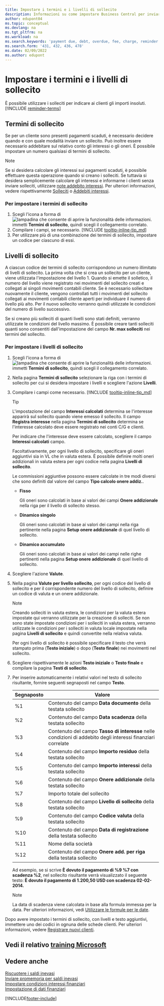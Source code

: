```yaml
---
title: Impostare i termini e i livelli di sollecito
description: Informazioni su come impostare Business Central per inviare un sollecito a un cliente per un pagamento scaduto e aggiungere addebiti o oneri al pagamento a causa del ritardo.
author: edupont04
ms.topic: conceptual
ms.devlang: na
ms.tgt_pltfrm: na
ms.workload: na
ms.search.keywords: 'payment due, debt, overdue, fee, charge, reminder'
ms.search.form: '431, 432, 436, 478'
ms.date: 02/09/2022
ms.author: edupont
---
```

# <a name="set-up-reminder-terms-and-levels"></a><a name="set-up-reminder-terms-and-levels"></a>Impostare i termini e i livelli di sollecito

È possibile utilizzare i solleciti per indicare ai clienti gli importi insoluti. [!INCLUDE [reminder-terms](includes/reminder-terms.md)]

## <a name="reminder-terms"></a><a name="reminder-terms"></a>Termini di sollecito

Se per un cliente sono presenti pagamenti scaduti, è necessario decidere quando e con quale modalità inviare un sollecito. Può inoltre essere necessario addebitare sul relativo conto gli interessi o gli oneri. È possibile impostare un numero qualsiasi di termini di sollecito.  

> [!NOTE]
> Se si desidera calcolare gli interessi sui pagamenti scaduti, è possibile effettuare questa operazione quando si creano i solleciti. Se tuttavia si desidera semplicemente calcolare gli interessi e informarne i clienti senza inviare solleciti, utilizzare [note addebito interessi](finance-setup-finance-charges.md). Per ulteriori informazioni, vedere rispettivamente [Solleciti](receivables-collect-outstanding-balances.md#reminders) o [Addebiti interessi](receivables-collect-outstanding-balances.md#finance-charges).

### <a name="to-set-up-reminder-terms"></a><a name="to-set-up-reminder-terms"></a>Per impostare i termini di sollecito

1. Scegli l'icona a forma di ![lampadina che consente di aprire la funzionalità delle informazioni.](media/ui-search/search_small.png "Informazioni sull'operazione che si desidera eseguire") immetti **Termini di sollecito**, quindi scegli il collegamento correlato.  
2. Compilare i campi, se necessario. [!INCLUDE [tooltip-inline-tip_md](includes/tooltip-inline-tip_md.md)]  
3. Per utilizzare più di una combinazione dei termini di sollecito, impostare un codice per ciascuno di essi.

## <a name="reminder-levels"></a><a name="reminder-levels"></a>Livelli di sollecito

A ciascun codice dei termini di sollecito corrispondono un numero illimitato di livelli di sollecito. La prima volta che si crea un sollecito per un cliente, viene utilizzata l'impostazione del livello 1. Quando si emette il solletico, il numero del livello viene registrato nei movimenti del sollecito creati e collegati ai singoli movimenti contabili cliente. Se è necessario sollecitare nuovamente il cliente, vengono controllati tutti i movimenti del sollecito collegati ai movimenti contabili cliente aperti per individuare il numero di livello più alto. Per il nuovo sollecito verranno quindi utilizzate le condizioni del numero di livello successivo.

Se si creano più solleciti di quanti livelli sono stati definiti, verranno utilizzate le condizioni del livello massimo. È possibile creare tanti solleciti quanti sono consentiti dall'impostazione del campo **Nr. max solleciti** nei termini del sollecito.

### <a name="to-set-up-reminder-levels"></a><a name="to-set-up-reminder-levels"></a>Per impostare i livelli di sollecito

1. Scegli l'icona a forma di ![lampadina che consente di aprire la funzionalità delle informazioni.](media/ui-search/search_small.png "Informazioni sull'operazione che si desidera eseguire") immetti **Termini di sollecito**, quindi scegli il collegamento correlato.  
2. Nella pagina **Termini di sollecito** selezionare la riga con i termini di sollecito per cui si desidera impostare i livelli e scegliere l'azione **Livelli**.  
3. Compilare i campi come necessario. [!INCLUDE [tooltip-inline-tip_md](includes/tooltip-inline-tip_md.md)]  

    > [!TIP]
    > L'impostazione del campo **Interessi calcolati** determina se l'interesse apparirà sul sollecito quando viene emesso il sollecito. Il campo **Registra interesse** nella pagina **Termini di sollecito** determina se l'interesse calcolato deve essere registrato nei conti C/G e clienti.
    >
    > Per indicare che l'interesse deve essere calcolato, scegliere il campo **Interessi calcolati** campo.

    Facoltativamente, per ogni livello di sollecito, specificare gli oneri aggiuntivi sia in VL che in valuta estera. È possibile definire molti oneri addizionali in valuta estera per ogni codice nella pagina **Livelli di sollecito**.  

    Le commissioni aggiuntive possono essere calcolate in tre modi diversi che sono definiti dal valore del campo **Tipo calcolo onere addiz.**.  

    - **Fisso**

        Gli oneri sono calcolati in base ai valori dei campi **Onere addizionale** nella riga per il livello di sollecito stesso.  
    - **Dinamico singolo**

        Gli oneri sono calcolati in base ai valori dei campi nella riga pertinente nella pagina **Setup onere addizionale** di quel livello di sollecito.
    - **Dinamico accumulato**

        Gli oneri sono calcolati in base ai valori dei campi nelle righe pertinenti nella pagina **Setup onere addizionale** di quel livello di sollecito.

4. Scegliere l'azione **Valute**.
5. Nella pagina **Valute per livello sollecito**, per ogni codice del livello di sollecito e per il corrispondente numero del livello di sollecito, definire un codice di valuta e un onere addizionale.

    > [!NOTE]  
    > Creando solleciti in valuta estera, le condizioni per la valuta estera impostate qui verranno utilizzate per la creazione di solleciti. Se non sono state impostate condizioni per i solleciti in valuta estera, verranno utilizzate le condizioni per i solleciti in valuta locale impostate nella pagina **Livelli di sollecito** e quindi convertite nella relativa valuta.

    Per ogni livello di sollecito è possibile specificare il testo che verrà stampato prima (**Testo iniziale**) o dopo (**Testo finale**) nei movimenti nel sollecito.

6. Scegliere rispettivamente le azioni **Testo iniziale** o **Testo finale** e compilare la pagina **Testi di sollecito**.
7. Per inserire automaticamente i relativi valori nel testo di sollecito risultante, fornire seguenti segnaposti nel campo **Testo**.  

    |Segnaposto|Valore|  
    |-----------------|-----------|  
    |%1|Contenuto del campo **Data documento** della testata sollecito|  
    |%2|Contenuto del campo **Data scadenza** della testata sollecito|  
    |%3|Contenuto del campo **Tasso di interesse** nelle condizioni di addebito degli interessi finanziari correlate|  
    |%4|Contenuto del campo **Importo residuo** della testata sollecito|  
    |%5|Contenuto del campo **Importo interessi** della testata sollecito|  
    |%6|Contenuto del campo **Onere addizionale** della testata sollecito|  
    |%7|Importo totale del sollecito|  
    |%8|Contenuto del campo **Livello di sollecito** della testata sollecito|  
    |%9|Contenuto del campo **Codice valuta** della testata sollecito|  
    |%10|Contenuto del campo **Data di registrazione** della testata sollecito|  
    |%11|Nome della società|  
    |%12|Contenuto del campo **Onere add. per riga** della testata sollecito|  

    Ad esempio, se si scrive **È dovuto il pagamento di %9 %7 con scadenza %2**, nel sollecito risultante verrà visualizzato il seguente testo: **È dovuto il pagamento di 1.200,50 USD con scadenza 02-02-2014.**

    > [!NOTE]
    > La data di scadenza viene calcolata in base alla formula immessa per la data. Per ulteriori informazioni, vedi [Utilizzare le formule per le date](ui-enter-date-ranges.md#use-date-formulas).

Dopo avere impostato i termini di sollecito, con livelli e testo aggiuntivi, immettere uno dei codici in ognuna delle schede clienti. Per ulteriori informazioni, vedere [Registrare nuovi clienti](sales-how-register-new-customers.md).  

## <a name="see-related-microsoft-training"></a><a name="see-related-microsoft-training"></a>Vedi il relativo [training Microsoft](/training/modules/send-reminders-dynamics-365-business-central/)

## <a name="see-also"></a><a name="see-also"></a>Vedere anche

[Riscuotere i saldi inevasi](receivables-collect-outstanding-balances.md)  
[Inviare promemoria per saldi inevasi](receivables-send-reminders.md)  
[Impostare condizioni interessi finanziari](finance-setup-finance-charges.md)  
[Impostazione di dati finanziari](finance-setup-finance.md)  


[!INCLUDE[footer-include](includes/footer-banner.md)]
